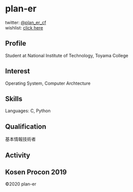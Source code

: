 # plan-er
twitter: [@plan_er_cf](https://twitter.com/plan_er_cf)  
wishlist: [click here](https://www.amazon.jp/hz/wishlist/ls/2T7OLCN82PDAG?ref_=wl_share)
## Profile
Student at National Institute of Technology, Toyama College
## Interest
Operating System, Computer Archtecture
## Skills
Languages: C, Python
## Qualification
基本情報技術者
## Activity
Kosen Procon 2019
---
©2020 plan-er
